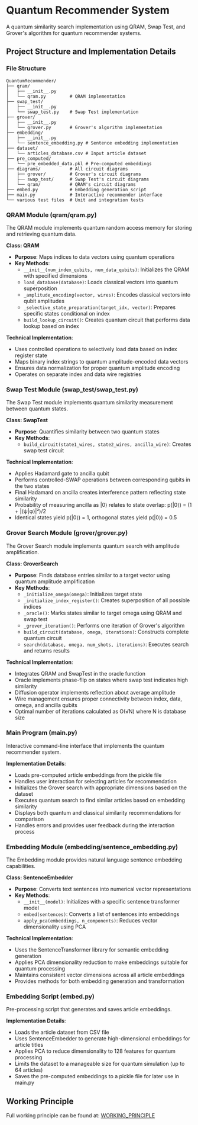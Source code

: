 # Quantum Recommender System

A quantum similarity search implementation using QRAM, Swap Test, and Grover's algorithm for quantum recommender systems.

## Project Structure and Implementation Details

### File Structure

```
QuantumRecommender/
├── qram/
│   ├── __init__.py
│   └── qram.py         # QRAM implementation
├── swap_test/
│   ├── __init__.py
│   └── swap_test.py    # Swap Test implementation
├── grover/
│   ├── __init__.py
│   └── grover.py       # Grover's algorithm implementation
├── embedding/
│   ├── __init__.py
│   └── sentence_embedding.py # Sentence embedding implementation
├── dataset/
│   └── articles_database.csv # Input article dataset
├── pre_computed/
│   └── pre_embedded_data.pkl # Pre-computed embeddings
├── diagrams/           # All circuit diagrams
│   ├── grover/         # Grover's circuit diagrams
│   ├── swap_test/      # Swap Test's circuit diagrams
│   └── qram/           # QRAM's circuit diagrams
├── embed.py            # Embedding generation script
├── main.py             # Interactive recommender interface
└── various test files  # Unit and integration tests
```

### QRAM Module (qram/qram.py)

The QRAM module implements quantum random access memory for storing and retrieving quantum data.

**Class: QRAM**

- **Purpose**: Maps indices to data vectors using quantum operations
- **Key Methods**:
  - `__init__(num_index_qubits, num_data_qubits)`: Initializes the QRAM with specified dimensions
  - `load_database(database)`: Loads classical vectors into quantum superposition
  - `_amplitude_encoding(vector, wires)`: Encodes classical vectors into qubit amplitudes
  - `_selective_state_preparation(target_idx, vector)`: Prepares specific states conditional on index
  - `build_lookup_circuit()`: Creates quantum circuit that performs data lookup based on index

**Technical Implementation**:

- Uses controlled operations to selectively load data based on index register state
- Maps binary index strings to quantum amplitude-encoded data vectors
- Ensures data normalization for proper quantum amplitude encoding
- Operates on separate index and data wire registries

### Swap Test Module (swap_test/swap_test.py)

The Swap Test module implements quantum similarity measurement between quantum states.

**Class: SwapTest**

- **Purpose**: Quantifies similarity between two quantum states
- **Key Methods**:
  - `build_circuit(state1_wires, state2_wires, ancilla_wire)`: Creates swap test circuit

**Technical Implementation**:

- Applies Hadamard gate to ancilla qubit
- Performs controlled-SWAP operations between corresponding qubits in the two states
- Final Hadamard on ancilla creates interference pattern reflecting state similarity
- Probability of measuring ancilla as |0⟩ relates to state overlap: p(|0⟩) = (1 + |⟨ψ|φ⟩|²)/2
- Identical states yield p(|0⟩) = 1, orthogonal states yield p(|0⟩) = 0.5

### Grover Search Module (grover/grover.py)

The Grover Search module implements quantum search with amplitude amplification.

**Class: GroverSearch**

- **Purpose**: Finds database entries similar to a target vector using quantum amplitude amplification
- **Key Methods**:
  - `_initialize_omega(omega)`: Initializes target state
  - `_initialize_index_register()`: Creates superposition of all possible indices
  - `_oracle()`: Marks states similar to target omega using QRAM and swap test
  - `_grover_iteration()`: Performs one iteration of Grover's algorithm
  - `build_circuit(database, omega, iterations)`: Constructs complete quantum circuit
  - `search(database, omega, num_shots, iterations)`: Executes search and returns results

**Technical Implementation**:

- Integrates QRAM and SwapTest in the oracle function
- Oracle implements phase-flip on states where swap test indicates high similarity
- Diffusion operator implements reflection about average amplitude
- Wire management ensures proper connectivity between index, data, omega, and ancilla qubits
- Optimal number of iterations calculated as O(√N) where N is database size

### Main Program (main.py)

Interactive command-line interface that implements the quantum recommender system.

**Implementation Details**:

- Loads pre-computed article embeddings from the pickle file
- Handles user interaction for selecting articles for recommendation
- Initializes the Grover search with appropriate dimensions based on the dataset
- Executes quantum search to find similar articles based on embedding similarity
- Displays both quantum and classical similarity recommendations for comparison
- Handles errors and provides user feedback during the interaction process

### Embedding Module (embedding/sentence_embedding.py)

The Embedding module provides natural language sentence embedding capabilities.

**Class: SentenceEmbedder**

- **Purpose**: Converts text sentences into numerical vector representations
- **Key Methods**:
  - `__init__(model)`: Initializes with a specific sentence transformer model
  - `embed(sentences)`: Converts a list of sentences into embeddings
  - `apply_pca(embeddings, n_components)`: Reduces vector dimensionality using PCA

**Technical Implementation**:

- Uses the SentenceTransformer library for semantic embedding generation
- Applies PCA dimensionality reduction to make embeddings suitable for quantum processing
- Maintains consistent vector dimensions across all article embeddings
- Provides methods for both embedding generation and transformation

### Embedding Script (embed.py)

Pre-processing script that generates and saves article embeddings.

**Implementation Details**:

- Loads the article dataset from CSV file
- Uses SentenceEmbedder to generate high-dimensional embeddings for article titles
- Applies PCA to reduce dimensionality to 128 features for quantum processing
- Limits the dataset to a manageable size for quantum simulation (up to 64 articles)
- Saves the pre-computed embeddings to a pickle file for later use in main.py

## Working Principle

Full working principle can be found at: [WORKING_PRINCIPLE](WORKING_PRINCIPLE.md)
